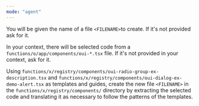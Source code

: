```yaml
---
mode: "agent"
---
```


You will be given the name of a file `<FILENAME>`to create. If it's not provided ask for it.

In your context, there will be selected code from a `functions/o/app/components/oui-*.tsx` file. If it's not provided in your context, ask for it.

Using `functions/x/registry/components/oui-radio-group-ex-description.tsx` and `functions/x/registry/components/oui-dialog-ex-demo-alert.tsx` as templates and guides, create the new file `<FILENAME>` in the `functions/x/registry/components/` directory by extracting the selected code and translating it as necessary to follow the patterns of the templates.
